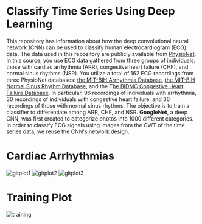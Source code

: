 # Classify Time Series Using Deep Learning

This repository has information about how the deep convolutional neural network (CNN) can be used to classify human electrocardiogram (ECG) data.
The data used in this repository are publicly available from [PhysioNet](https://physionet.org/).
In this source, you use ECG data gathered from three groups of individuals: those with cardiac arrhythmia (ARR), congestive heart failure (CHF), and normal sinus rhythms (NSR). You utilize a total of 162 ECG recordings from three PhysioNet databases: [the MIT-BIH Arrhythmia Database](https://www.physionet.org/content/mitdb/1.0.0/), [the MIT-BIH Normal Sinus Rhythm Database](https://www.physionet.org/content/nsrdb/1.0.0/), and the T[he BIDMC Congestive Heart Failure Database](https://www.physionet.org/content/chfdb/1.0.0/). In particular, 96 recordings of individuals with arrhythmia, 30 recordings of individuals with congestive heart failure, and 36 recordings of those with normal sinus rhythms. The objective is to train a classifier to differentiate among ARR, CHF, and NSR.
****GoogleNet****, a deep CNN, was first created to categorize photos into 1000 different categories. In order to classify ECG signals using images from the CWT of the time series data, we reuse the CNN's network design.

# Cardiac Arrhythmias
![gitplot1](https://user-images.githubusercontent.com/96732467/183500719-383342f5-38e3-4ad5-bbfe-e0b96e9785fb.png)
![gitplot2](https://user-images.githubusercontent.com/96732467/183500766-3800a86c-230d-47fa-b498-97bb101f7ba2.png)
![gitplot3](https://user-images.githubusercontent.com/96732467/183500794-7afa7fcb-a5ad-4e9e-8da2-e7324eb541d8.png)

# Training Plot

![training](https://user-images.githubusercontent.com/96732467/183500948-011f1de4-7cee-4db9-857f-c9b3c4906bda.png)
